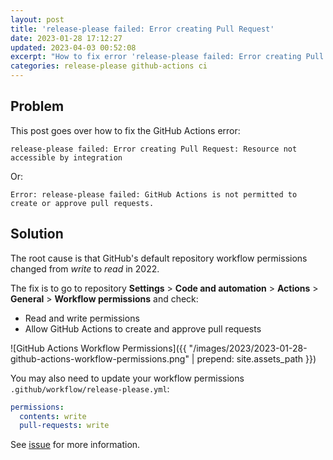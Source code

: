 ```yaml
---
layout: post
title: 'release-please failed: Error creating Pull Request'
date: 2023-01-28 17:12:27
updated: 2023-04-03 00:52:08
excerpt: "How to fix error 'release-please failed: Error creating Pull Request: Resource not accessible by integration'."
categories: release-please github-actions ci
---
```


## Problem

This post goes over how to fix the GitHub Actions error:

```
release-please failed: Error creating Pull Request: Resource not accessible by integration
```

Or:

```
Error: release-please failed: GitHub Actions is not permitted to create or approve pull requests.
```

## Solution

The root cause is that GitHub's default repository workflow permissions changed from _write_ to _read_ in 2022.

The fix is to go to repository **Settings** > **Code and automation** > **Actions** > **General** > **Workflow permissions** and check:

- Read and write permissions
- Allow GitHub Actions to create and approve pull requests

![GitHub Actions Workflow Permissions]({{ "/images/2023/2023-01-28-github-actions-workflow-permissions.png" | prepend: site.assets_path }})

You may also need to update your workflow permissions `.github/workflow/release-please.yml`:

```yml
permissions:
  contents: write
  pull-requests: write
```

See [issue](https://github.com/google-github-actions/release-please-action/issues/709#issuecomment-1407490618) for more information.
